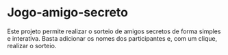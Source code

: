 # Jogo-amigo-secreto

Este projeto permite realizar o sorteio de amigos secretos de forma simples e interativa. Basta adicionar os nomes dos participantes e, com um clique, realizar o sorteio.
